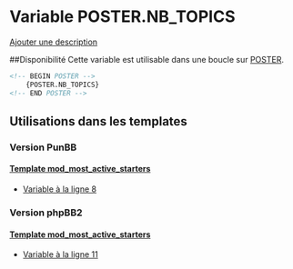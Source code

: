 # Variable POSTER.NB_TOPICS
[Ajouter une description](https://fa-tvars.appspot.com/var/POSTER.NB_TOPICS)

##Disponibilité
Cette variable est utilisable dans une boucle sur [POSTER](POSTER.md#readme).

```html
<!-- BEGIN POSTER -->
    {POSTER.NB_TOPICS}
<!-- END POSTER -->
```

## Utilisations dans les templates

### Version PunBB

#### [Template mod_most_active_starters](punbb/mod_most_active_starters.md#readme)
* [Variable &agrave; la ligne 8](../punbb/mod_most_active_starters.tpl#L8)

### Version phpBB2

#### [Template mod_most_active_starters](subsilver/mod_most_active_starters.md#readme)
* [Variable &agrave; la ligne 11](../subsilver/mod_most_active_starters.tpl#L11)